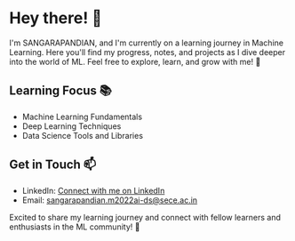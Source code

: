 # Hey there! 👋

I'm SANGARAPANDIAN, and I'm currently on a learning journey in Machine Learning. Here you'll find my progress, notes, and projects as I dive deeper into the world of ML. Feel free to explore, learn, and grow with me! 🚀

## Learning Focus 📚
- Machine Learning Fundamentals
- Deep Learning Techniques
- Data Science Tools and Libraries


## Get in Touch 📫
- LinkedIn: [Connect with me on LinkedIn](https://www.linkedin.com/in/sangarapandian-m-ai-ds-260b55259)
- Email: [sangarapandian.m2022ai-ds@sece.ac.in](mailto:sangarapandian.m2022ai-ds@sece.ac.in)

Excited to share my learning journey and connect with fellow learners and enthusiasts in the ML community! 🌟

